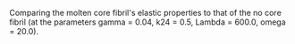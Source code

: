 Comparing the molten core fibril's elastic properties to that of the no core fibril (at the parameters gamma = 0.04, k24 = 0.5, Lambda = 600.0, omega = 20.0).